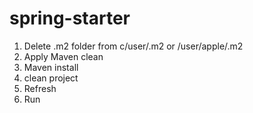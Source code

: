 # spring-starter

1. Delete .m2 folder from c/user/.m2 or /user/apple/.m2
2. Apply Maven clean
3. Maven install
4. clean project
5. Refresh
6. Run
